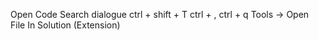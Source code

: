 Open Code Search dialogue
ctrl + shift + T
ctrl + ,
ctrl + q
Tools -> Open File In Solution (Extension)